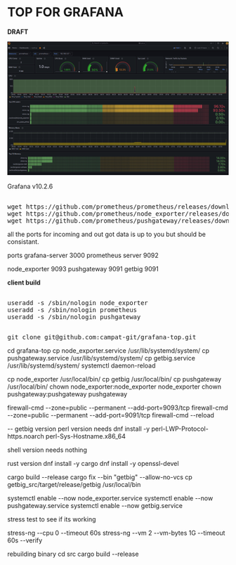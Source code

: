 # **TOP FOR GRAFANA**
**DRAFT**

![App Screenshot](top.png)

Grafana v10.2.6

<pre> 
wget https://github.com/prometheus/prometheus/releases/download/v3.1.0/prometheus-3.1.0.linux-amd64.tar.gz
wget https://github.com/prometheus/node_exporter/releases/download/v1.8.2/node_exporter-1.8.2.linux-amd64.tar.gz
wget https://github.com/prometheus/pushgateway/releases/download/v1.11.0/pushgateway-1.11.0.linux-amd64.tar.gz
</pre>

all the ports for incoming and out got data is up to you but should be consistant. 

ports 
grafana-server 3000
prometheus server 9092

node_exporter 9093
pushgateway 9091
getbig 9091

**client build**
<pre> 
useradd -s /sbin/nologin node_exporter
useradd -s /sbin/nologin prometheus
useradd -s /sbin/nologin pushgateway
</pre>

<pre> 
git clone git@github.com:campat-git/grafana-top.git
</pre>

cd grafana-top
cp node_exporter.service /usr/lib/systemd/system/
cp pushgateway.service /usr/lib/systemd/system/
cp getbig.service /usr/lib/systemd/system/
systemctl daemon-reload

cp node_exporter /usr/local/bin/
cp getbig /usr/local/bin/
cp pushgateway /usr/local/bin/
chown node_exporter:node_exporter node_exporter
chown pushgateway:pushgateway pushgateway


firewall-cmd --zone=public --permanent --add-port=9093/tcp
firewall-cmd --zone=public --permanent --add-port=9091/tcp
firewall-cmd --reload

-- getbig version 
perl version needs
dnf install -y perl-LWP-Protocol-https.noarch perl-Sys-Hostname.x86_64

shell version needs nothing

rust version
dnf install -y cargo
dnf install -y openssl-devel

cargo build --release
cargo fix --bin "getbig" --allow-no-vcs
cp getbig_src/target/release/getbig /usr/local/bin

systemctl enable --now  node_exporter.service
systemctl enable --now  pushgateway.service
systemctl enable --now  getbig.service


stress test to see if its working

stress-ng --cpu 0 --timeout 60s
stress-ng --vm 2 --vm-bytes 1G --timeout 60s --verify


rebuilding binary 
cd src
cargo build --release
